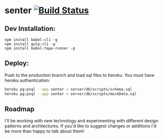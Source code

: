 # senter [![Build Status](https://travis-ci.org/eternal44/senter.svg?branch=develop)](https://travis-ci.org/eternal44/senter)

## Dev Installation:
```
npm install babel-cli -g
npm install gulp-cli -g
npm install babel-tape-runner -g
```

## Deploy:
Push to the production branch and load sql files to heroku.  You must have heroku authentication:

```bash
heroku pg:psql --app senter < server/db/scripts/schema.sql
heroku pg:psql --app senter < server/db/scripts/mockData.sql
```

## Roadmap
I'll be working with new technology and experimenting with different design patterns and architectures.  If you'd like to suggest changes or additions I'd be more than happy to talk about them!
